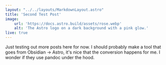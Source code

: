 ```yaml
---
layout: "../../layouts/MarkdownLayout.astro"
title: 'Second Test Post'
image:
    url: 'https://docs.astro.build/assets/rose.webp'
    alt: 'The Astro logo on a dark background with a pink glow.'
live: true
---
```

Just testing out more posts here for now. I should probably make a tool that goes from Obsidian -> Astro, it's nice that the conversion happens for me. I wonder if they use pandoc under the hood. 
